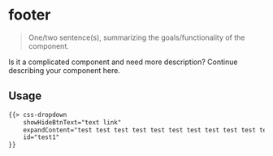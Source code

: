 # footer

> One/two sentence(s), summarizing the goals/functionality of the component.

Is it a complicated component and need more description? Continue describing your component here.

## Usage

```html
{{> css-dropdown
    showHideBtnText="text link"
    expandContent="test test test test test test test test test test test test test test test"
    id="test1"
}}
```

